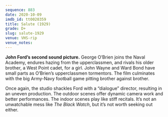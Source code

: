 ```yaml
---
sequence: 883
date: 2020-10-09
imdb_id: tt0020359
title: Salute (1929)
grade: D+
slug: salute-1929
venue: VHS-rip
venue_notes:
---
```


**John Ford’s second sound picture.** George O’Brien joins the Naval Academy, endures hazing from the upperclassmen, and rivals his older brother, a West Point cadet, for a girl. John Wayne and Ward Bond have small parts as O’Brien’s upperclassmen tormentors. The film culminates with the big Army-Navy football game pitting brother against brother.

<!-- end -->

Once again, the studio shackles Ford with a “dialogue” director, resulting in an uneven production. The outdoor scenes offer dynamic camera work and better performances. The indoor scenes play like stiff recitals. It’s not an unwatchable mess like <span data-imdb-id="tt0019699">_The Black Watch_</span>, but it’s not worth seeking out either.